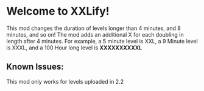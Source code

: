# Welcome to XXLify!

This mod changes the duration of levels longer than 4 minutes, and 8 minutes, and so on!
The mod adds an additional X for each doubling in length after 4 minutes. 
For example, a 5 minute level is XXL, a 9 Minute level is XXXL, and a 100 Hour long level is **XXXXXXXXXXL**

## Known Issues:

This mod only works for levels uploaded in 2.2

